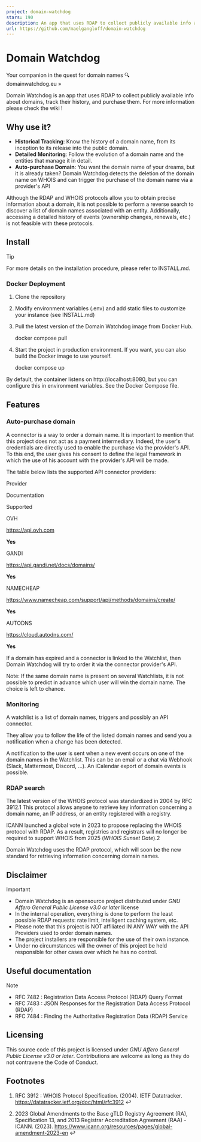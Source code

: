 ```yaml
---
project: domain-watchdog
stars: 190
description: An app that uses RDAP to collect publicly available info about domains, track their history, and purchase them
url: https://github.com/maelgangloff/domain-watchdog
---
```


**Domain Watchdog**
===================

Your companion in the quest for domain names 🔍  
domainwatchdog.eu »

  

Domain Watchdog is an app that uses RDAP to collect publicly available info about domains, track their history, and purchase them. For more information please check the wiki !

Why use it?
-----------

-   **Historical Tracking**: Know the history of a domain name, from its inception to its release into the public domain.
-   **Detailed Monitoring**: Follow the evolution of a domain name and the entities that manage it in detail.
-   **Auto-purchase Domain**: You want the domain name of your dreams, but it is already taken? Domain Watchdog detects the deletion of the domain name on WHOIS and can trigger the purchase of the domain name via a provider's API

Although the RDAP and WHOIS protocols allow you to obtain precise information about a domain, it is not possible to perform a reverse search to discover a list of domain names associated with an entity. Additionally, accessing a detailed history of events (ownership changes, renewals, etc.) is not feasible with these protocols.

Install
-------

Tip

For more details on the installation procedure, please refer to INSTALL.md.

### Docker Deployment

1.  Clone the repository
2.  Modify environment variables (.env) and add static files to customize your instance (see INSTALL.md)
3.  Pull the latest version of the Domain Watchdog image from Docker Hub.
    
    docker compose pull
    
4.  Start the project in production environment. If you want, you can also build the Docker image to use yourself.
    
    docker compose up
    

By default, the container listens on http://localhost:8080, but you can configure this in environment variables. See the Docker Compose file.

Features
--------

### Auto-purchase domain

A connector is a way to order a domain name. It is important to mention that this project does not act as a payment intermediary. Indeed, the user's credentials are directly used to enable the purchase via the provider's API. To this end, the user gives his consent to define the legal framework in which the use of his account with the provider's API will be made.

The table below lists the supported API connector providers:

Provider

Documentation

Supported

OVH

https://api.ovh.com

**Yes**

GANDI

https://api.gandi.net/docs/domains/

**Yes**

NAMECHEAP

https://www.namecheap.com/support/api/methods/domains/create/

**Yes**

AUTODNS

https://cloud.autodns.com/

**Yes**

If a domain has expired and a connector is linked to the Watchlist, then Domain Watchdog will try to order it via the connector provider's API.

Note: If the same domain name is present on several Watchlists, it is not possible to predict in advance which user will win the domain name. The choice is left to chance.

### Monitoring

A watchlist is a list of domain names, triggers and possibly an API connector.

They allow you to follow the life of the listed domain names and send you a notification when a change has been detected.

A notification to the user is sent when a new event occurs on one of the domain names in the Watchlist. This can be an email or a chat via Webhook (Slack, Mattermost, Discord, ...). An iCalendar export of domain events is possible.

### RDAP search

The latest version of the WHOIS protocol was standardized in 2004 by RFC 3912.1 This protocol allows anyone to retrieve key information concerning a domain name, an IP address, or an entity registered with a registry.

ICANN launched a global vote in 2023 to propose replacing the WHOIS protocol with RDAP. As a result, registries and registrars will no longer be required to support WHOIS from 2025 (_WHOIS Sunset Date_).2

Domain Watchdog uses the RDAP protocol, which will soon be the new standard for retrieving information concerning domain names.

Disclaimer
----------

Important

-   Domain Watchdog is an opensource project distributed under _GNU Affero General Public License v3.0 or later_ license
-   In the internal operation, everything is done to perform the least possible RDAP requests: rate limit, intelligent caching system, etc.
-   Please note that this project is NOT affiliated IN ANY WAY with the API Providers used to order domain names.
-   The project installers are responsible for the use of their own instance.
-   Under no circumstances will the owner of this project be held responsible for other cases over which he has no control.

Useful documentation
--------------------

Note

-   RFC 7482 : Registration Data Access Protocol (RDAP) Query Format
-   RFC 7483 : JSON Responses for the Registration Data Access Protocol (RDAP)
-   RFC 7484 : Finding the Authoritative Registration Data (RDAP) Service

Licensing
---------

This source code of this project is licensed under _GNU Affero General Public License v3.0 or later_. Contributions are welcome as long as they do not contravene the Code of Conduct.

Footnotes
---------

1.  RFC 3912 : WHOIS Protocol Specification. (2004). IETF Datatracker. https://datatracker.ietf.org/doc/html/rfc3912 ↩
    
2.  2023 Global Amendments to the Base gTLD Registry Agreement (RA), Specification 13, and 2013 Registrar Accreditation Agreement (RAA) - ICANN. (2023). https://www.icann.org/resources/pages/global-amendment-2023-en ↩
